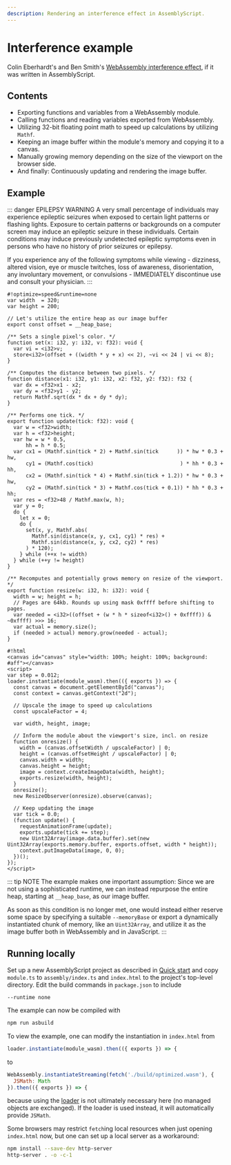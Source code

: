 ```yaml
---
description: Rendering an interference effect in AssemblyScript.
---
```


# Interference example

Colin Eberhardt's and Ben Smith's [WebAssembly interference effect](https://github.com/ColinEberhardt/wasm-interference), if it was written in AssemblyScript.

## Contents

* Exporting functions and variables from a WebAssembly module.
* Calling functions and reading variables exported from WebAssembly.
* Utilizing 32-bit floating point math to speed up calculations by utilizing `Mathf`.
* Keeping an image buffer within the module's memory and copying it to a canvas.
* Manually growing memory depending on the size of the viewport on the browser side.
* And finally: Continuously updating and rendering the image buffer.

## Example

::: danger EPILEPSY WARNING
A very small percentage of individuals may experience epileptic seizures when exposed to certain light patterns or flashing lights. Exposure to certain patterns or backgrounds on a computer screen may induce an epileptic seizure in these individuals. Certain conditions may induce previously undetected epileptic symptoms even in persons who have no history of prior seizures or epilepsy.

If you experience any of the following symptoms while viewing - dizziness, altered vision, eye or muscle twitches, loss of awareness, disorientation, any involuntary movement, or convulsions - IMMEDIATELY discontinue use and consult your physician.
:::

```editor
#!optimize=speed&runtime=none
var width  = 320;
var height = 200;

// Let's utilize the entire heap as our image buffer
export const offset = __heap_base;

/** Sets a single pixel's color. */
function set(x: i32, y: i32, v: f32): void {
  var vi = <i32>v;
  store<i32>(offset + ((width * y + x) << 2), ~vi << 24 | vi << 8);
}

/** Computes the distance between two pixels. */
function distance(x1: i32, y1: i32, x2: f32, y2: f32): f32 {
  var dx = <f32>x1 - x2;
  var dy = <f32>y1 - y2;
  return Mathf.sqrt(dx * dx + dy * dy);
}

/** Performs one tick. */
export function update(tick: f32): void {
  var w = <f32>width;
  var h = <f32>height;
  var hw = w * 0.5,
      hh = h * 0.5;
  var cx1 = (Mathf.sin(tick * 2) + Mathf.sin(tick      )) * hw * 0.3 + hw,
      cy1 = (Mathf.cos(tick)                            ) * hh * 0.3 + hh,
      cx2 = (Mathf.sin(tick * 4) + Mathf.sin(tick + 1.2)) * hw * 0.3 + hw,
      cy2 = (Mathf.sin(tick * 3) + Mathf.cos(tick + 0.1)) * hh * 0.3 + hh;
  var res = <f32>48 / Mathf.max(w, h);
  var y = 0;
  do {
    let x = 0;
    do {
      set(x, y, Mathf.abs(
        Mathf.sin(distance(x, y, cx1, cy1) * res) +
        Mathf.sin(distance(x, y, cx2, cy2) * res)
      ) * 120);
    } while (++x != width)
  } while (++y != height)
}

/** Recomputes and potentially grows memory on resize of the viewport. */
export function resize(w: i32, h: i32): void {
  width = w; height = h;
  // Pages are 64kb. Rounds up using mask 0xffff before shifting to pages.
  var needed = <i32>((offset + (w * h * sizeof<i32>() + 0xffff)) & ~0xffff) >>> 16;
  var actual = memory.size();
  if (needed > actual) memory.grow(needed - actual);
}

#!html
<canvas id="canvas" style="width: 100%; height: 100%; background: #aff"></canvas>
<script>
var step = 0.012;
loader.instantiate(module_wasm).then(({ exports }) => {
  const canvas = document.getElementById("canvas");
  const context = canvas.getContext("2d");

  // Upscale the image to speed up calculations
  const upscaleFactor = 4;

  var width, height, image;

  // Inform the module about the viewport's size, incl. on resize
  function onresize() {
    width = (canvas.offsetWidth / upscaleFactor) | 0;
    height = (canvas.offsetHeight / upscaleFactor) | 0;
    canvas.width = width;
    canvas.height = height;
    image = context.createImageData(width, height);
    exports.resize(width, height);
  }
  onresize();
  new ResizeObserver(onresize).observe(canvas);

  // Keep updating the image
  var tick = 0.0;
  (function update() {
    requestAnimationFrame(update);
    exports.update(tick += step);
    new Uint32Array(image.data.buffer).set(new Uint32Array(exports.memory.buffer, exports.offset, width * height));
    context.putImageData(image, 0, 0);
  })();
});
</script>
```

::: tip NOTE
The example makes one important assumption: Since we are not using a sophisticated runtime, we can instead repurpose the entire heap, starting at `__heap_base`, as our image buffer.

As soon as this condition is no longer met, one would instead either reserve some space by specifying a suitable `--memoryBase` or export a dynamically instantiated chunk of memory, like an `Uint32Array`, and utilize it as the image buffer both in WebAssembly and in JavaScript.
:::


## Running locally

Set up a new AssemblyScript project as described in [Quick start](http://localhost:8080/quick-start.html) and copy `module.ts` to `assembly/index.ts` and `index.html` to the project's top-level directory. Edit the build commands in `package.json` to include

```
--runtime none
```

The example can now be compiled with

```sh
npm run asbuild
```

To view the example, one can modify the instantiation in `index.html` from

```js
loader.instantiate(module_wasm).then(({ exports }) => {
```

to

```js
WebAssembly.instantiateStreaming(fetch('./build/optimized.wasm'), {
  JSMath: Math
}).then(({ exports }) => {
```

because using the [loader](../loader.html) is not ultimately necessary here (no managed objects are exchanged). If the loader is used instead, it will automatically provide `JSMath`.

Some browsers may restrict `fetch`ing local resources when just opening `index.html` now, but one can set up a local server as a workaround:

```sh
npm install --save-dev http-server
http-server . -o -c-1
```
